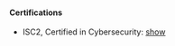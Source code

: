 <h4>Certifications</h4>

<ul>
  <li>ISC2, Certified in Cybersecurity: <a href="https://github.com/january1073/certifications/blob/main/isc2/isc2_cc.pdf" target="_blank" rel="noopener noreferrer">show</a>
</ul>
